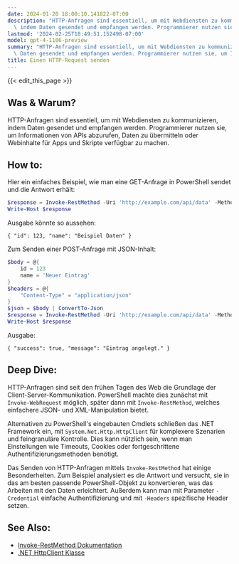 ```yaml
---
date: 2024-01-20 18:00:10.141822-07:00
description: "HTTP-Anfragen sind essentiell, um mit Webdiensten zu kommunizieren,\
  \ indem Daten gesendet und empfangen werden. Programmierer nutzen sie, um Informationen\u2026"
lastmod: '2024-02-25T18:49:51.152498-07:00'
model: gpt-4-1106-preview
summary: "HTTP-Anfragen sind essentiell, um mit Webdiensten zu kommunizieren, indem\
  \ Daten gesendet und empfangen werden. Programmierer nutzen sie, um Informationen\u2026"
title: Einen HTTP-Request senden
---
```


{{< edit_this_page >}}

## Was & Warum?
HTTP-Anfragen sind essentiell, um mit Webdiensten zu kommunizieren, indem Daten gesendet und empfangen werden. Programmierer nutzen sie, um Informationen von APIs abzurufen, Daten zu übermitteln oder Webinhalte für Apps und Skripte verfügbar zu machen.

## How to:
Hier ein einfaches Beispiel, wie man eine GET-Anfrage in PowerShell sendet und die Antwort erhält:

```PowerShell
$response = Invoke-RestMethod -Uri 'http://example.com/api/data' -Method 'GET'
Write-Host $response
```
Ausgabe könnte so aussehen:
```
{ "id": 123, "name": "Beispiel Daten" }
```

Zum Senden einer POST-Anfrage mit JSON-Inhalt:

```PowerShell
$body = @{
    id = 123
    name = 'Neuer Eintrag'
}
$headers = @{
    "Content-Type" = "application/json"
}
$json = $body | ConvertTo-Json
$response = Invoke-RestMethod -Uri 'http://example.com/api/data' -Method 'POST' -Body $json -Headers $headers
Write-Host $response
```
Ausgabe:
```
{ "success": true, "message": "Eintrag angelegt." }
```

## Deep Dive:
HTTP-Anfragen sind seit den frühen Tagen des Web die Grundlage der Client-Server-Kommunikation. PowerShell machte dies zunächst mit `Invoke-WebRequest` möglich, später dann mit `Invoke-RestMethod`, welches einfachere JSON- und XML-Manipulation bietet.

Alternativen zu PowerShell's eingebauten Cmdlets schließen das .NET Framework ein, mit `System.Net.Http.HttpClient` für komplexere Szenarien und feingranuläre Kontrolle. Dies kann nützlich sein, wenn man Einstellungen wie Timeouts, Cookies oder fortgeschrittene Authentifizierungsmethoden benötigt.

Das Senden von HTTP-Anfragen mittels `Invoke-RestMethod` hat einige Besonderheiten. Zum Beispiel analysiert es die Antwort und versucht, sie in das am besten passende PowerShell-Objekt zu konvertieren, was das Arbeiten mit den Daten erleichtert. Außerdem kann man mit Parameter `-Credential` einfache Authentifizierung und mit `-Headers` spezifische Header setzen.

## See Also:
- [Invoke-RestMethod Dokumentation](https://docs.microsoft.com/en-us/powershell/module/microsoft.powershell.utility/invoke-restmethod)
- [.NET HttpClient Klasse](https://docs.microsoft.com/en-us/dotnet/api/system.net.http.httpclient)
